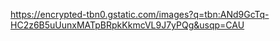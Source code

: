 https://encrypted-tbn0.gstatic.com/images?q=tbn:ANd9GcTq-HC2z6B5uUunxMATpBRpkKkmcVL9J7yPQg&usqp=CAU
